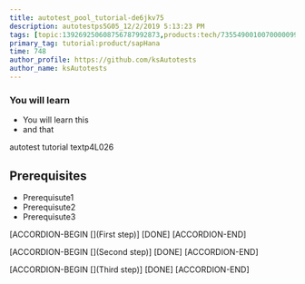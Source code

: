 ```yaml
---
title: autotest_pool_tutorial-de6jkv75
description: autotestps5G05_12/2/2019 5:13:23 PM
tags: [topic:139269250608756787992873,products:tech/73554900100700000996,tutorial:experience/advanced]
primary_tag: tutorial:product/sapHana
time: 748
author_profile: https://github.com/ksAutotests
author_name: ksAutotests
---
```

### You will learn
- You will learn this
- and that

autotest tutorial textp4L026

## Prerequisites
- Prerequisute1
- Prerequisute2
- Prerequisute3

[ACCORDION-BEGIN [](First step)]
[DONE]
[ACCORDION-END]

[ACCORDION-BEGIN [](Second step)]
[DONE]
[ACCORDION-END]

[ACCORDION-BEGIN [](Third step)]
[DONE]
[ACCORDION-END]

